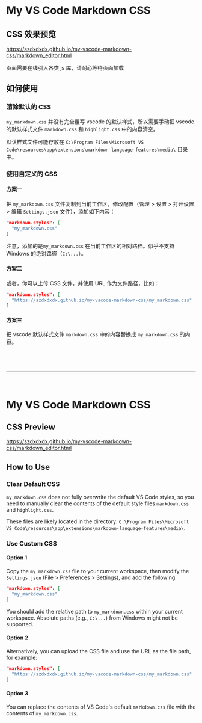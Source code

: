 
# My VS Code Markdown CSS

## CSS 效果预览

https://szdxdxdx.github.io/my-vscode-markdown-css/markdown_editor.html

页面需要在线引入各类 js 库，请耐心等待页面加载

## 如何使用

### 清除默认的 CSS

`my_markdown.css` 并没有完全覆写 vscode 的默认样式，所以需要手动把 vscode 的默认样式文件 `markdown.css` 和 `highlight.css` 中的内容清空。

默认样式文件可能存放在 `C:\Program Files\Microsoft VS Code\resources\app\extensions\markdown-language-features\media\` 目录中。

### 使用自定义的 CSS

#### 方案一

把 `my_markdown.css` 文件复制到当前工作区，修改配置（管理 > 设置 > 打开设置 > 编辑 `Settings.json` 文件），添加如下内容：

```json
"markdown.styles": [
  "my_markdown.css"
]
```

注意，添加的是`my_markdown.css` 在当前工作区的相对路径。似乎不支持 Windows 的绝对路径（`C:\...`）。

#### 方案二

或者，你可以上传 CSS 文件，并使用 URL 作为文件路径，比如：

```json
"markdown.styles": [
  "https://szdxdxdx.github.io/my-vscode-markdown-css/my_markdown.css"
]
```

#### 方案三

把 vscode 默认样式文件 `markdown.css` 中的内容替换成 `my_markdown.css` 的内容。

<hr style="margin: 5em 0;">

# My VS Code Markdown CSS

## CSS Preview

https://szdxdxdx.github.io/my-vscode-markdown-css/markdown_editor.html

## How to Use

### Clear Default CSS

`my_markdown.css` does not fully overwrite the default VS Code styles, so you need to manually clear the contents of the default style files `markdown.css` and `highlight.css`.

These files are likely located in the directory: `C:\Program Files\Microsoft VS Code\resources\app\extensions\markdown-language-features\media\`.

### Use Custom CSS

#### Option 1

Copy the `my_markdown.css` file to your current workspace, then modify the `Settings.json` (File > Preferences > Settings), and add the following:

```json
"markdown.styles": [
  "my_markdown.css"
]
```

You should add the relative path to `my_markdown.css` within your current workspace. Absolute paths (e.g., `C:\...`) from Windows might not be supported.

#### Option 2

Alternatively, you can upload the CSS file and use the URL as the file path, for example:

```json
"markdown.styles": [
  "https://szdxdxdx.github.io/my-vscode-markdown-css/my_markdown.css"
]
```

#### Option 3

You can replace the contents of VS Code's default `markdown.css` file with the contents of `my_markdown.css`.
